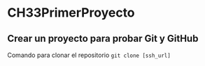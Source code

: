 # CH33PrimerProyecto
## Crear un proyecto para probar Git y GitHub

Comando para clonar el repositorio
`git clone [ssh_url]`